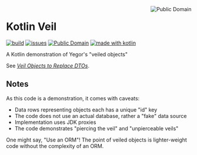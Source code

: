 <a href="LICENSE.md">
<img src="https://unlicense.org/pd-icon.png" alt="Public Domain" align="right"/>
</a>

# Kotlin Veil

[![build](https://github.com/binkley/kotlin-veil/workflows/build/badge.svg)](https://github.com/binkley/kotlin-veil/actions)
[![issues](https://img.shields.io/github/issues/binkley/kotlin-veil.svg)](https://github.com/binkley/kotlin-veil/issues/)
[![Public Domain](https://img.shields.io/badge/license-Public%20Domain-blue.svg)](http://unlicense.org/)
[![made with kotlin](https://img.shields.io/badge/made%20with-Kotlin-1f425f.svg)](https://kotlinlang.org/)

A Kotlin demonstration of Yegor's "veiled objects"

See [_Veil Objects to Replace DTOs_](https://www.yegor256.com/2020/05/19/veil-objects.html).

## Notes

As this code is a demonstration, it comes with caveats:

- Data rows representing objects each has a unique "id" key
- The code does not use an actual database, rather a "fake" data source
- Implementation uses JDK proxies
- The code demonstrates "piercing the veil" and "unpierceable veils"

One might say, "Use an ORM"!  The point of veiled objects is lighter-weight
code without the complexity of an ORM.
